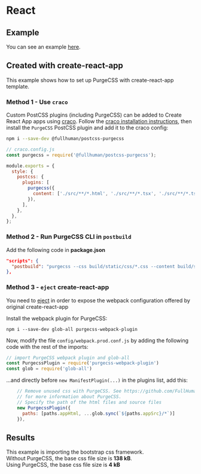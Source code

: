 # React

## Example

You can see an example [here](https://github.com/FullHuman/purgecss/tree/master/examples/with-react/).

## Created with create-react-app

This example shows how to set up PurgeCSS with create-react-app template.  

### Method 1 - Use `craco`

Custom PostCSS plugins (including PurgeCSS) can be added to Create React App apps using [craco](https://github.com/gsoft-inc/craco/). Follow the [craco installation instructions](https://github.com/gsoft-inc/craco/blob/master/packages/craco/README.md#installation), then install the `PurgeCSS` PostCSS plugin and add it to the craco config:

```sh
npm i --save-dev @fullhuman/postcss-purgecss
```

```js
// craco.config.js
const purgecss = require('@fullhuman/postcss-purgecss');

module.exports = {
  style: {
    postcss: {
      plugins: [
        purgecss({
          content: ['./src/**/*.html', './src/**/*.tsx', './src/**/*.ts'],
        }),
      ],
    },
  },
};

```

### Method 2 - Run PurgeCSS CLI in `postbuild`

Add the following code in **package.json**

```json
"scripts": {
  "postbuild": "purgecss --css build/static/css/*.css --content build/static/index.html build/static/js/*.js --out build/static/css"
},
```

### Method 3 - `eject` create-react-app 

You need to [eject](https://facebook.github.io/create-react-app/docs/available-scripts#npm-run-eject) in order to expose the webpack configuration offered by original create-react-app

Install the webpack plugin for PurgeCSS:

```text
npm i --save-dev glob-all purgecss-webpack-plugin
```

Now, modify the file `config/webpack.prod.conf.js` by adding the following code with the rest of the imports:


```javascript
// import PurgeCSS webpack plugin and glob-all
const PurgecssPlugin = require('purgecss-webpack-plugin')
const glob = require('glob-all')
```

...and directly before `new ManifestPlugin(...)` in the plugins list, add this:

```javascript
    // Remove unused css with PurgeCSS. See https://github.com/FullHuman/purgecss
    // for more information about PurgeCSS.
    // Specify the path of the html files and source files
    new PurgecssPlugin({
      paths: [paths.appHtml, ...glob.sync(`${paths.appSrc}/*`)]
    }),
```

## Results

This example is importing the bootstrap css framework.  
Without PurgeCSS, the base css file size is **138 kB**.  
Using PurgeCSS, the base css file size is **4 kB**

